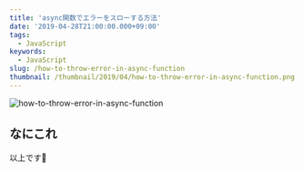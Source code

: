 ```yaml
---
title: 'async関数でエラーをスローする方法'
date: '2019-04-28T21:00:00.000+09:00'
tags:
  - JavaScript
keywords:
  - JavaScript
slug: /how-to-throw-error-in-async-function
thumbnail: /thumbnail/2019/04/how-to-throw-error-in-async-function.png
---
```


![how-to-throw-error-in-async-function](/thumbnail/2019/04/how-to-throw-error-in-async-function.png)

## なにこれ


以上です🍅